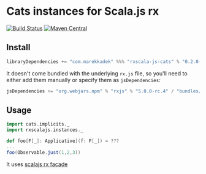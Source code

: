 # Cats instances for Scala.js rx

[![Build Status](https://travis-ci.org/KadekM/rxscala-js-cats.svg?branch=dev)](https://travis-ci.org/KadekM/rxscala-js-cats)
[![Maven Central](https://img.shields.io/maven-central/v/com.marekkadek/rxscala-js-cats_sjs0.6_2.12.svg)](https://maven-badges.herokuapp.com/maven-central/com.marekkadek/rxscala-js-cats_sjs0.6_2.12)

## Install

```scala
libraryDependencies += "com.marekkadek" %%% "rxscala-js-cats" % "0.2.0-SNAPSHOT"
```

It doesn't come bundled with the underlying `rx.js` file, so you'll need to either add them manually or specify them as `jsDependencies`:

```scala
jsDependencies += "org.webjars.npm" % "rxjs" % "5.0.0-rc.4" / "bundles/Rx.min.js" commonJSName "Rx"
```

## Usage

```scala
import cats.implicits._
import rxscalajs.instances._

def foo[F[_]: Applicative](f: F[_]) = ???
...
foo(Observable.just(1,2,3))
```

It uses [scalajs rx facade](https://github.com/LukaJCB/rxscala-js)
